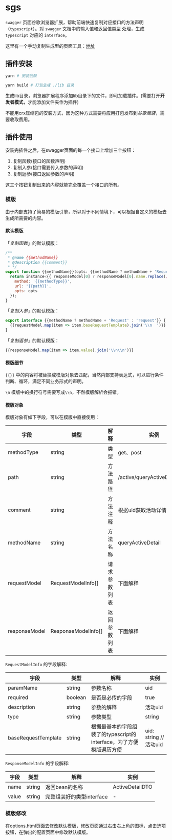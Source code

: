 # sgs

`swagger` 页面谷歌浏览器扩展，帮助前端快速复制对应接口的方法声明（`typescript`）。对 `swagger` 文档中的输入值和返回值类型
处理，生成 `typescript` 对应的 `interface`。


这里有一个手动复制生成型的页面工具：[地址](https://limengke123.github.io/tiny-waffle/#/sg2ts)

## 插件安装

```bash
yarn # 安装依赖

yarn build # 打包生成 ./lib 目录
```

生成lib目录，浏览器扩展程序添加lib目录下的文件，即可加载插件。(需要打开**开发者模式**，才能添加文件夹作为插件)

不能用crx压缩包的安装方式，因为这种方式需要将应用打包发布到*谷歌商店*，需要收取费用。


## 插件使用

安装完插件之后，在swagger页面的每一个接口上增加三个按钮：

1. 复制函数(接口的函数声明)
2. 复制入参(接口需要传入参数的声明)
3. 复制返参(接口返回参数的声明)

这三个按钮复制出来的内容就能完全覆盖一个接口的所有。

### 模版

由于内部支持了简易的模版引擎，所以对于不同情境下，可以根据自定义的模板去生成所需要的内容。

#### 默认模版

「*复制函数*」的默认模版：

```javascript
/**
 * @name {{methodName}}
 * @description {{comment}}
 * */
export function {{methodName}}(opts: {{methodName ? methodName + 'Request' : 'request'}}) {
  return instance<{{ responseModel[0] ? responseModel[0].name.replace(/Result\<(.*)\>/g, (_, b) => b) : 'any'}}>({
    method: '{{methodType}}',
    url: '{{path}}',
    opts: opts
  });
}
```

「*复制入参*」的默认模版：

```javascript
export interface {{methodName ? methodName + 'Request' : 'request'}} {
  {{requestModel.map(item => item.baseRequestTemplate).join('\\n  ')}}
}
```

「*复制返参*」的默认模版：

```javascript
{{responseModel.map(item => item.value).join('\\n\\n')}}
```

#### 模版细节

`{{}}` 中的内容将被替换成模版对象去匹配，当然内部支持表达式，可以进行条件判断、循环，满足不同业务形式的声明。

`\n` 模版中的换行符号需要写成`\\n`，不然模版解析会报错。

#### 模版对象

模版对象有如下字段，可以在模版中直接使用：

|字段|类型|解释|实例|
|---|---|---|---|
|methodType|string|类型|get、post|
|path|string|方法路径|/active/queryActiveDetail.json|
|comment|string|方法注释|根据uid获取活动详情|
|methodName|string|方法名称|queryActiveDetail|
|requestModel|RequestModelInfo[]|请求参数列表|下面解释|
|responseModel|ResponseModelInfo[]|返回参数列表|下面解释|


`RequestModelInfo` 的字段解释:

|字段|类型|解释|实例|
|---|---|---|---|
|paramName|string|参数名称|uid|
|required|boolean|是否是必传的字段|true|
|description|string|参数的解释|活动uid|
|type|string|参数类型|string|
|baseRequestTemplate|string|根据最基本的字段组装了的typescript的interface，为了方便模版遍历方便|uid: string //活动uid|



`ResponseModelInfo` 的字段解释:

|字段|类型|解释|实例|
|---|---|---|---|
|name|string|返回bean的名称|ActiveDetailDTO|
|value|string|完整组装好的类型interface |-|


### 模版修改

在options.html页面去修改默认模版，修改页面通过右击右上角的图标，点击选项按钮，在弹出的配置页面中修改默认模版。



